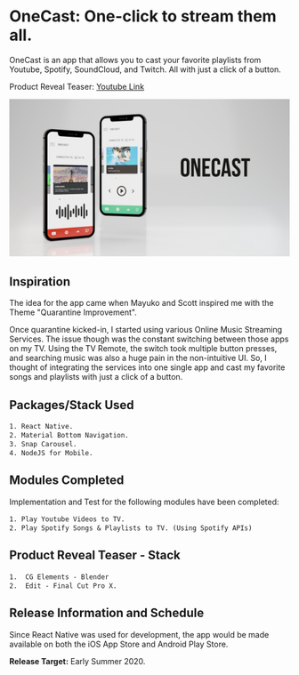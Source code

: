 # OneCast: One-click to stream them all.

OneCast is an app that allows you to cast your favorite playlists from Youtube, Spotify, SoundCloud, and Twitch. All with just a click of a button.


Product Reveal Teaser: [Youtube Link](http://www.youtube.com/watch?feature=player_embedded&v=Rhxnk7mcDOs)

![OneCast - Hero Image](./assets/Hero.png)

## Inspiration
The idea for the app came when Mayuko and Scott inspired me with the Theme "Quarantine Improvement". 

Once quarantine kicked-in, I started using various Online Music Streaming Services. The issue though was the constant switching between those apps on my TV. Using the TV Remote, the switch took multiple button presses, and searching music was also a huge pain in the non-intuitive UI. So, I thought of integrating the services into one single app and cast my favorite songs and playlists with just a click of a button.

## Packages/Stack Used
    1. React Native.
    2. Material Bottom Navigation.
    3. Snap Carousel.
    4. NodeJS for Mobile.


## Modules Completed

Implementation and Test for the following modules have been completed:

    1. Play Youtube Videos to TV.
    2. Play Spotify Songs & Playlists to TV. (Using Spotify APIs)


## Product Reveal Teaser - Stack
    1.  CG Elements - Blender
    2.  Edit - Final Cut Pro X.

## Release Information and Schedule

Since React Native was used for development, the app would be made available on both the iOS App Store and Android Play Store.

**Release Target:** Early Summer 2020.